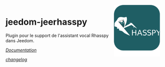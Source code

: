 <img align="right" src="plugin_info/jeerhasspy_icon.png" width="150">

# jeedom-jeerhasspy
Plugin pour le support de l'assistant vocal Rhasspy dans Jeedom.

*[Documentation](https://kiboost.github.io/jeedom_docs/plugins/jeerhasspy/fr_FR/)*

*[changelog](https://kiboost.github.io/jeedom_docs/plugins/jeerhasspy/fr_FR/changelog.html)*
